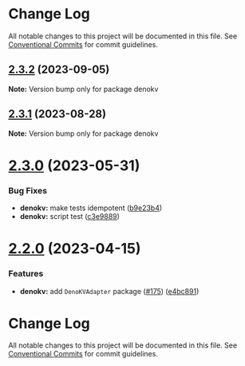 # Change Log

All notable changes to this project will be documented in this file.
See [Conventional Commits](https://conventionalcommits.org) for commit guidelines.

## [2.3.2](https://github.com/grammyjs/storages/compare/v2.3.1...v2.3.2) (2023-09-05)

**Note:** Version bump only for package denokv

## [2.3.1](https://github.com/grammyjs/storages/compare/v2.3.0...v2.3.1) (2023-08-28)

**Note:** Version bump only for package denokv

# [2.3.0](https://github.com/grammyjs/storages/compare/v2.2.0...v2.3.0) (2023-05-31)

### Bug Fixes

- **denokv:** make tests idempotent ([b9e23b4](https://github.com/grammyjs/storages/commit/b9e23b45aee215e7e46d033d1b43a57720a60b30))
- **denokv:** script test ([c3e9889](https://github.com/grammyjs/storages/commit/c3e988981c79cd39a2a3416f7accae09823377c7))

# [2.2.0](https://github.com/grammyjs/storages/compare/v2.1.4...v2.2.0) (2023-04-15)

### Features

- **denokv:** add `DenoKVAdapter` package ([#175](https://github.com/grammyjs/storages/issues/175)) ([e4bc891](https://github.com/grammyjs/storages/commit/e4bc891ffd25192afd71427700f4a81ceac65f36))

# Change Log

All notable changes to this project will be documented in this file. See
[Conventional Commits](https://conventionalcommits.org) for commit guidelines.
